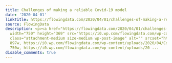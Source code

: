 ```yaml
---
title: Challenges of making a reliable Covid-19 model
date: '2020-04-01'
linkTitle: https://flowingdata.com/2020/04/01/challenges-of-making-a-reliable-covid-19-model/
source: FlowingData
description: <p><a href="https://flowingdata.com/2020/04/01/challenges-of-making-a-reliable-covid-19-model/"><img
  width="750" height="369" src="https://i0.wp.com/flowingdata.com/wp-content/uploads/2020/04/Covid-model-uncertainty.png?fit=750%2C369&amp;ssl=1"
  class="attachment-medium size-medium wp-post-image" alt="" srcset="https://i0.wp.com/flowingdata.com/wp-content/uploads/2020/04/Covid-model-uncertainty.png?w=897&amp;ssl=1
  897w, https://i0.wp.com/flowingdata.com/wp-content/uploads/2020/04/Covid-model-uncertainty.png?resize=750%2C370&amp;ssl=1
  750w, https://i0.wp.com/flowingdata.com/wp-content/uploads/20 ...
disable_comments: true
---
```

<p><a href="https://flowingdata.com/2020/04/01/challenges-of-making-a-reliable-covid-19-model/"><img width="750" height="369" src="https://i0.wp.com/flowingdata.com/wp-content/uploads/2020/04/Covid-model-uncertainty.png?fit=750%2C369&amp;ssl=1" class="attachment-medium size-medium wp-post-image" alt="" srcset="https://i0.wp.com/flowingdata.com/wp-content/uploads/2020/04/Covid-model-uncertainty.png?w=897&amp;ssl=1 897w, https://i0.wp.com/flowingdata.com/wp-content/uploads/2020/04/Covid-model-uncertainty.png?resize=750%2C370&amp;ssl=1 750w, https://i0.wp.com/flowingdata.com/wp-content/uploads/20 ...